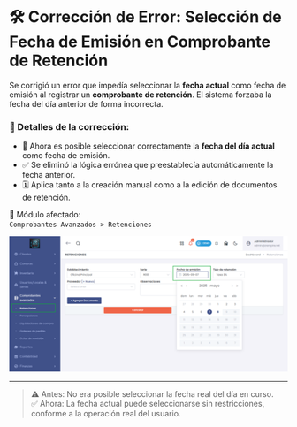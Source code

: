 # 🛠️ Corrección de Error: Selección de Fecha de Emisión en Comprobante de Retención

Se corrigió un error que impedía seleccionar la **fecha actual** como fecha de emisión al registrar un **comprobante de retención**. El sistema forzaba la fecha del día anterior de forma incorrecta.

### 🔧 Detalles de la corrección:
- 📅 Ahora es posible seleccionar correctamente la **fecha del día actual** como fecha de emisión.
- ✅ Se eliminó la lógica errónea que preestablecía automáticamente la fecha anterior.
- 🗓️ Aplica tanto a la creación manual como a la edición de documentos de retención.

📌 Módulo afectado:  
`Comprobantes Avanzados > Retenciones`

![Seleccionar Fecha en Comprobante de Retencion](img/seleccion-fecha-en-retencion.png)

---

> ⚠️ Antes: No era posible seleccionar la fecha real del día en curso.  
> ✅ Ahora: La fecha actual puede seleccionarse sin restricciones, conforme a la operación real del usuario.
